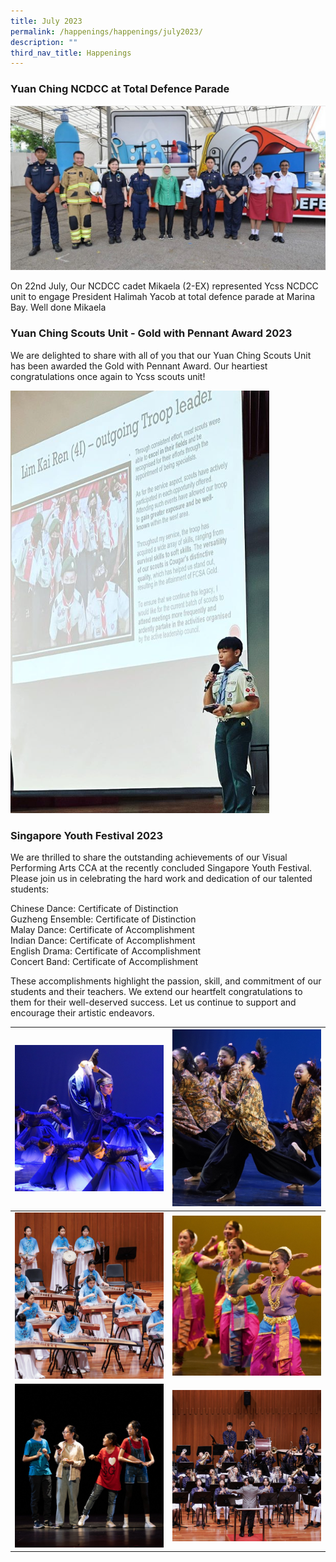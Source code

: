 ```yaml
---
title: July 2023
permalink: /happenings/happenings/july2023/
description: ""
third_nav_title: Happenings
---
```


### Yuan Ching NCDCC at Total Defence Parade 

![](/images/july%2001.jpg)

On 22nd July, Our NCDCC cadet Mikaela (2-EX) represented Ycss NCDCC unit to engage President Halimah Yacob at total defence parade at Marina Bay. Well done Mikaela


### Yuan Ching Scouts Unit - Gold with Pennant Award 2023

We are delighted to share with all of you that our Yuan Ching Scouts Unit has been awarded the Gold with Pennant Award. Our heartiest congratulations once again to Ycss scouts unit! 

![](/images/july26%20scouts.PNG)


### Singapore Youth Festival 2023

We are thrilled to share the outstanding achievements of our Visual Performing Arts CCA at the recently concluded Singapore Youth Festival. Please join us in celebrating the hard work and dedication of our talented students:  
  
Chinese Dance: Certificate of Distinction  
Guzheng Ensemble: Certificate of Distinction  
Malay Dance: Certificate of Accomplishment  
Indian Dance: Certificate of Accomplishment  
English Drama: Certificate of Accomplishment  
Concert Band: Certificate of Accomplishment  
  
These accomplishments highlight the passion, skill, and commitment of our students and their teachers. We extend our heartfelt congratulations to them for their well-deserved success. Let us continue to support and encourage their artistic endeavors.



| ![](/images/july26cd.PNG)|  ![](/images/july26md.PNG) | 
| -------- | -------- | 
| ![](/images/july26gz.PNG)  | ![](/images/july26id.PNG) |
| ![](/images/july26drama.PNG) | ![](/images/july26bd.PNG) |